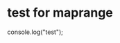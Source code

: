 # test for maprange

<!-- maprange:external.ts,console -->
console.log("test");
<!-- maprange.end -->
